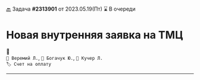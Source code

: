 ﻿[🔙](/README.md) Задача **#2313901** от 2023.05.19(Пт) ⌛ В очереди
# Новая внутренняя заявка на ТМЦ
💬  
`👤 Веремий Л.`, `👤 Богачук Ю.`, `👤 Кучер Л.`  
`🏷️ Счет на оплату`  

---

